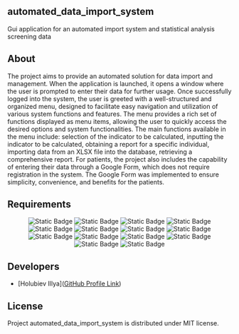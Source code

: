 ## automated_data_import_system
Gui application for an automated import system and statistical analysis screening data
## About

The project aims to provide an automated solution for data import and management. When the application is launched, it opens a window where the user is prompted to enter their data for further usage. Once successfully logged into the system, the user is greeted with a well-structured and organized menu, designed to facilitate easy navigation and utilization of various system functions and features. The menu provides a rich set of functions displayed as menu items, allowing the user to quickly access the desired options and system functionalities.
The main functions available in the menu include: selection of the indicator to be calculated, inputting the indicator to be calculated, obtaining a report for a specific individual, importing data from an XLSX file into the database, 
retrieving a comprehensive report. For patients, the project also includes the capability of entering their data through a Google Form, which does not require registration in the system. The Google Form was implemented to ensure simplicity, convenience, and benefits for the patients.
## Requirements
<p align="center">
<img alt="Static Badge" src="https://img.shields.io/badge/Python%203.10-795A7D">
<img alt="Static Badge" src="https://img.shields.io/badge/scipy-B17F89">
<img alt="Static Badge" src="https://img.shields.io/badge/tkinter-85A576">
<img alt="Static Badge" src="https://img.shields.io/badge/gspread-B3B985">
<img alt="Static Badge" src="https://img.shields.io/badge/numpy-442948">
<img alt="Static Badge" src="https://img.shields.io/badge/matplotlib-663942">
<img alt="Static Badge" src="https://img.shields.io/badge/prettytable-435E35">
<img alt="Static Badge" src="https://img.shields.io/badge/psycopg2-646A3C">
<img alt="Static Badge" src="https://img.shields.io/badge/openpyxl-957E99">
<img alt="Static Badge" src="https://img.shields.io/badge/pandas-D9B2BA">
<img alt="Static Badge" src="https://img.shields.io/badge/functools-D6E3CF">
<img alt="Static Badge" src="https://img.shields.io/badge/sqlalchemy-F1DCE0">
<img alt="Static Badge" src="https://img.shields.io/badge/docker-78928E">
<img alt="Static Badge" src="https://img.shields.io/badge/pstgreSQL-FFF2E9">

</p>


## Developers

- [Holubiev Illya]([GitHub Profile Link](https://github.com/HolubievIllya))
## License
Project automated_data_import_system is distributed under MIT license.
